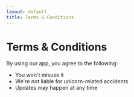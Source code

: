 ```yaml
---
layout: default
title: Terms & Conditions
---
```


# Terms & Conditions

By using our app, you agree to the following:

- You won't misuse it
- We're not liable for unicorn-related accidents
- Updates may happen at any time
